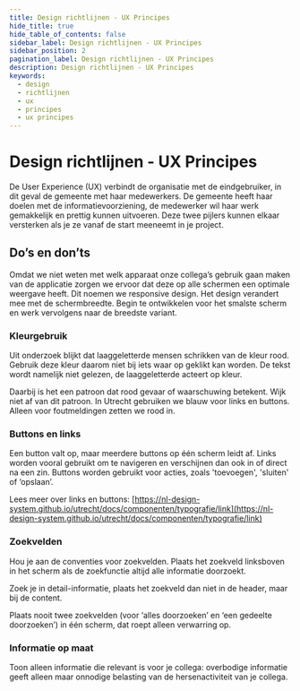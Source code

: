 ```yaml
---
title: Design richtlijnen - UX Principes
hide_title: true
hide_table_of_contents: false
sidebar_label: Design richtlijnen - UX Principes
sidebar_position: 2
pagination_label: Design richtlijnen - UX Principes
description: Design richtlijnen - UX Principes
keywords:
  - design
  - richtlijnen
  - ux
  - principes
  - ux principes
---
```


<!-- @license CC0-1.0 -->

# Design richtlijnen - UX Principes

De User Experience (UX) verbindt de organisatie met de eindgebruiker, in dit geval de gemeente met haar medewerkers. De gemeente heeft haar doelen met de informatievoorziening, de medewerker wil haar werk gemakkelijk en prettig kunnen uitvoeren. Deze twee pijlers kunnen elkaar versterken als je ze vanaf de start meeneemt in je project.

## Do’s en don’ts

Omdat we niet weten met welk apparaat onze collega’s gebruik gaan maken van de applicatie zorgen we ervoor dat deze op alle schermen een optimale weergave heeft. Dit noemen we responsive design. Het design verandert mee met de schermbreedte. Begin te ontwikkelen voor het smalste scherm en werk vervolgens naar de breedste variant.

### Kleurgebruik

Uit onderzoek blijkt dat laaggeletterde mensen schrikken van de kleur rood. Gebruik deze kleur daarom niet bij iets waar op geklikt kan worden. De tekst wordt namelijk niet gelezen, de laaggeletterde acteert op kleur.

Daarbij is het een patroon dat rood gevaar of waarschuwing betekent. Wijk niet af van dit patroon. In Utrecht gebruiken we blauw voor links en buttons. Alleen voor foutmeldingen zetten we rood in.

### Buttons en links

Een button valt op, maar meerdere buttons op één scherm leidt af. Links worden vooral gebruikt om te navigeren en verschijnen dan ook in of direct na een zin. Buttons worden gebruikt voor acties, zoals 'toevoegen', 'sluiten' of ‘opslaan’.

Lees meer over links en buttons: [https://nl-design-system.github.io/utrecht/docs/componenten/typografie/link](https://nl-design-system.github.io/utrecht/docs/componenten/typografie/link)

### Zoekvelden

Hou je aan de conventies voor zoekvelden. Plaats het zoekveld linksboven in het scherm als de zoekfunctie altijd alle informatie doorzoekt.

Zoek je in detail-informatie, plaats het zoekveld dan niet in de header, maar bij de content.

Plaats nooit twee zoekvelden (voor ‘alles doorzoeken’ en ‘een gedeelte doorzoeken’) in één scherm, dat roept alleen verwarring op.

### Informatie op maat

Toon alleen informatie die relevant is voor je collega: overbodige informatie geeft alleen maar onnodige belasting van de hersenactiviteit van je collega.
